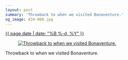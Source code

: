 ```yaml
---
layout: post
summary: 'Throwback to when we visited Bonaventure.'
og_image: 434-960.jpg
---
```


<div class="post">
 <time>
  <a href="/434">
   {{ page.date | date: "%B %-d, %Y" }}
  </a>
 </time>
 <a href="/434">
  <figure data-taken="10/26/2015">
   <img alt="Throwback to when we visited Bonaventure." sizes="(min-width: 700px) 50vw, calc(100vw - 2rem)" src="{{ site.assets_url }}/434-480.jpg" srcset="{{ site.assets_url }}/434-960.jpg 960w, {{ site.assets_url }}/434-720.jpg 720w, {{ site.assets_url }}/434-480.jpg 480w, {{ site.assets_url }}/434-240.jpg 240w"/>
  </figure>
 </a>
 <span>
  Throwback to when we visited Bonaventure.
 </span>
</div>
